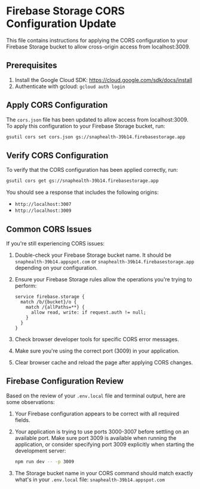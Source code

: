 # Firebase Storage CORS Configuration Update

This file contains instructions for applying the CORS configuration to your Firebase Storage bucket to allow cross-origin access from localhost:3009.

## Prerequisites

1. Install the Google Cloud SDK: https://cloud.google.com/sdk/docs/install
2. Authenticate with gcloud: `gcloud auth login`

## Apply CORS Configuration

The `cors.json` file has been updated to allow access from localhost:3009. To apply this configuration to your Firebase Storage bucket, run:

```bash
gsutil cors set cors.json gs://snaphealth-39b14.firebasestorage.app
```

## Verify CORS Configuration

To verify that the CORS configuration has been applied correctly, run:

```bash
gsutil cors get gs://snaphealth-39b14.firebasestorage.app
```

You should see a response that includes the following origins:
- `http://localhost:3007`
- `http://localhost:3009`

## Common CORS Issues

If you're still experiencing CORS issues:

1. Double-check your Firebase Storage bucket name. It should be `snaphealth-39b14.appspot.com` or `snaphealth-39b14.firebasestorage.app` depending on your configuration.

2. Ensure your Firebase Storage rules allow the operations you're trying to perform:
   ```
   service firebase.storage {
     match /b/{bucket}/o {
       match /{allPaths=**} {
         allow read, write: if request.auth != null;
       }
     }
   }
   ```

3. Check browser developer tools for specific CORS error messages.

4. Make sure you're using the correct port (3009) in your application.

5. Clear browser cache and reload the page after applying CORS changes.

## Firebase Configuration Review

Based on the review of your `.env.local` file and terminal output, here are some observations:

1. Your Firebase configuration appears to be correct with all required fields.
   
2. Your application is trying to use ports 3000-3007 before settling on an available port. Make sure port 3009 is available when running the application, or consider specifying port 3009 explicitly when starting the development server:
   ```bash
   npm run dev -- -p 3009
   ```

3. The Storage bucket name in your CORS command should match exactly what's in your `.env.local` file: `snaphealth-39b14.appspot.com` 